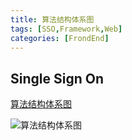 ```yaml
---
title: 算法结构体系图
tags: [SSO,Framework,Web]
categories: [FrondEnd]
---
```


## Single Sign On

[算法结构体系图](https://mp.weixin.qq.com/s/sgrHmuQlQlxIh-0Ska_yIA)

![算法结构体系图](/img/算法结构体系图.png "算法结构体系图")
